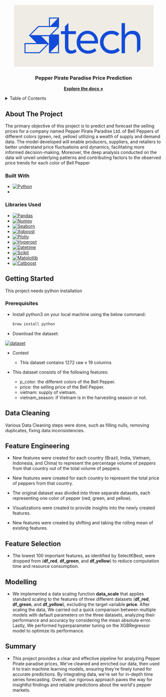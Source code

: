 <br />
<div align="center">
  <a href="https://github.com/omar-ammar0/Intern_Final_Project">
    <img src="Sitech.png" alt="logo">
  </a>

<h3 align="center">Pepper Pirate Paradise Price Prediction</h3>
  <p align="center">
    <a href="https://github.com/omar-ammar0/Intern_Final_Project"><strong>Explore the docs »</strong></a>
    <br />

  </p>
</div>


<details>
  <summary>Table of Contents</summary>
  <ol>
    <li><a href="#About-The-Project">About The Project</a></li>
    <li><a href="#Built-With">Built With</a></li>
    <li><a href="#Getting-Started">Getting Started</a></li>
    <li><a href="#data-cleaning">Data Cleaning</a></li>
    <li><a href="#Feature-Engineering">Feature Engineering</a></li>
    <li><a href="#Feature-Selection">Feature Selection</a></li>
    <li><a href="#Modelling">Modelling</a></li>
    <li><a href="#Summary">Summary</a></li>
  </ol>
</details>



<!-- ABOUT THE PROJECT -->
## About The Project

The primary objective of this project is to predict and forecast the selling prices for a company named Pepper Pirate Paradise Ltd. of Bell Peppers of different colors (green, red, yellow) utilizing a wealth of supply and demand data. The model developed will enable producers, suppliers, and retailers to better understand price fluctuations and dynamics, facilitating more informed decision-making. Moreover, the deep analysis conducted on the data will unveil underlying patterns and contributing factors to the observed price trends for each color of Bell Pepper




### Built With
* [![Python][Python.py]][Python-url]
* 
### Libraries Used
* [![Pandas][Pandas]][Pandas-url]
* [![Numpy][Numpy]][Numpy-url]
* [![Seaborn][Seaborn]][Seaborn-url]
* [![Xgboost][Xgboost]][Xgboost-url]
* [![Plotly][Plotly]][Plotly-url]
* [![Hyperopt][Hyperopt]][Hyperopt-url]
* [![Datetime][Datetime]][Datetime-url]
* [![Scikit][Scikit]][Scikit-url]
* [![Matplotlib][Matplotlib]][Matplotlib-url]
* [![Catboost][Catboost]][Catboost-url]



## Getting Started
This project needs python installation


### Prerequisites

* Install python3 on your local machine using the below command:
    ```sh
    brew install python
    ```
* Download the dataset:

[![dataset][dataset]][dataset-link]


* Context

  * This dataset contains 1272 raw x 19 columns


* This dataset consists of the following features:
  * p_color: the different colors of the Bell Pepper.
  * price: the selling price of the Bell Pepper.
  * vietnam: supply of vietnam.
  * vietnam_season: if Vietnam is in the harvesting season or not.



## Data Cleaning
Various Data Cleaning steps were done, such as filling nulls, removing duplicates, fixing data inconsistencies.

## Feature Engineering
* New features were created for each country (Brazil, India, Vietnam, Indonesia, and China) to represent the percentage volume of peppers from that country out of the total volume of peppers.


* New features were created for each country to represent the total price of peppers from that country.


* The original dataset was divided into three separate datasets, each representing one color of pepper (red, green, and yellow).


* Visualizations were created to provide insights into the newly created features.


* New features were created by shifting and taking the rolling mean of existing features.




## Feature Selection
* The lowest 100 important features, as identified by SelectKBest, were dropped from (**df_red**, **df_green**, and **df_yellow**)  to reduce computation time and resource consumption.

## Modelling
* We implemented a data scaling function **data_scale** that applies standard scaling to the features of three different datasets (**df_red**, **df_green**, and **df_yellow**),
excluding the target variable **price**. After scaling the data,
We  carried out a quick comparison between multiple models with default parameters on the three datasets, 
analyzing their performance and accuracy by considering the mean absolute error. 
Lastly, We performed hyperparameter tuning on the XGBRegressor model to optimize its performance.


  
## Summary
* This project provides a clear and effective pipeline for analyzing Pepper Pirate paradise prices, We've cleaned and enriched our data, then used it to train machine learning models, ensuring they're finely tuned for accurate predictions. By integrating data, we're set for in-depth time series forecasting. Overall, our rigorous approach paves the way for insightful findings and reliable predictions about the world's pepper markets.


[Python.py]: https://img.shields.io/badge/python-3670A0?style=for-the-badge&logo=python&logoColor=ffdd54
[Python-url]: https://www.python.org

[Pandas-url]: https://pandas.pydata.org/
[Pandas]: https://img.shields.io/badge/Pandas-pd?style=for-the-badge&logo=pandas&logoColor=darkblue&labelColor=white&color=white

[Numpy-url]: https://numpy.org
[Numpy]: https://img.shields.io/badge/Numpy-pd?style=for-the-badge&logo=numpy&logoColor=lightblue&labelColor=white&color=white

[Seaborn-url]: https://seaborn.pydata.org
[Seaborn]: https://img.shields.io/badge/Seaborn-pd?style=for-the-badge&logo=seaborn&logoColor=blue&labelColor=white&color=white

[Plotly-url]: https://plotly.com
[Plotly]: https://img.shields.io/badge/Plotly-pd?style=for-the-badge&logo=plotly&logoColor=white&labelColor=000e39&color=000e39

[Datetime-url]: https://docs.python.org/3/library/datetime.html
[Datetime]: https://img.shields.io/badge/Datetime-pd?style=for-the-badge&logo=clock&logoColor=white&labelColor=blue&color=blue

[Matplotlib-url]: https://matplotlib.org
[Matplotlib]: https://img.shields.io/badge/matplotlib-pd?style=for-the-badge&logo=matplotlib&logoColor=white&labelColor=red&color=red

[Catboost-url]: https://catboost.ai
[Catboost]: https://img.shields.io/badge/Catboost-pd?style=for-the-badge&logo=catboost&logoColor=white&labelColor=FFCD72&color=FFCD72

[Scikit-url]: https://scikit-learn.org/stable/
[Scikit]: https://img.shields.io/badge/Scikit--learn-pd?style=for-the-badge&logo=scikit-learn&logoColor=white&labelColor=orange&color=blue

[Xgboost-url]: https://xgboost.readthedocs.io/en/stable/
[Xgboost]: https://img.shields.io/badge/xgboost-pd?style=for-the-badge&logo=xgboost&logoColor=white&labelColor=orange&color=white

[Hyperopt-url]: http://hyperopt.github.io/hyperopt/
[Hyperopt]: https://img.shields.io/badge/hyperopt-pd?style=for-the-badge&logo=hyperopt&logoColor=white&labelColor=orange&color=lightblue

[dataset-link]: https://github.com/omar-ammar0/Intern_Final_Project/tree/main/Datasets
[dataset]: https://img.shields.io/badge/DataSet-%23150458.svg?style=for-the-badge&logo=data&logoColor=white



